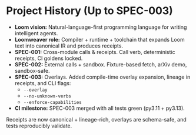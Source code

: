 # Project History (Up to SPEC-003)

- **Loom vision:** Natural-language-first programming language for writing intelligent agents.
- **Loomweaver role:** Compiler + runtime + toolchain that expands Loom text into canonical IR and produces receipts.
- **SPEC-001:** Cross-module calls & receipts. Call verb, deterministic receipts, CI goldens locked.
- **SPEC-002:** External calls + sandbox. Fixture-based fetch, arXiv demo, sandbox-safe.
- **SPEC-003:** Overlays. Added compile-time overlay expansion, lineage in receipts, and CLI flags:
  - `--overlay`
  - `--no-unknown-verbs`
  - `--enforce-capabilities`
- **CI milestone:** SPEC-003 merged with all tests green (py3.11 + py3.13).

Receipts are now canonical + lineage-rich, overlays are schema-safe, and tests reproducibly validate.
